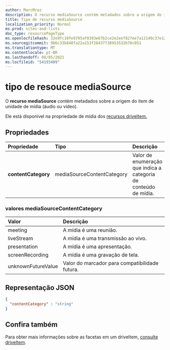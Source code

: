 ```yaml
---
author: MarcMroz
description: O recurso mediaSource contém metadados sobre a origem do item de unidade de mídia (áudio ou vídeo).
title: Tipo de recurso mediaSource
localization_priority: Normal
ms.prod: sites-and-lists
doc_type: resourcePageType
ms.openlocfilehash: 32e9fc10fe9795af0393e67b2ce2e2eef827ee7a12140c37e129180589bbe359
ms.sourcegitcommit: 986c33b848fa22a153f28437738953532b78c051
ms.translationtype: MT
ms.contentlocale: pt-BR
ms.lasthandoff: 08/05/2021
ms.locfileid: "54193409"
---
```

# <a name="mediasource-resouce-type"></a>tipo de resouce mediaSource

O **recurso mediaSource** contém metadados sobre a origem do item de unidade de mídia (áudio ou vídeo).

Ele está disponível na propriedade de mídia dos [recursos driveItem.][item-resource]

## <a name="properties"></a>Propriedades

| Propriedade                 | Tipo                       | Descrição                                                                                      |
| :----------------------- | :------------------------  | :----------------------------------------------------------------------------------------------- |
| **contentCategory**      | mediaSourceContentCategory | Valor de enumeração que indica a categoria de conteúdo de mídia.                                     |

### <a name="mediasourcecontentcategory-values"></a>valores mediaSourceContentCategory

| Valor               | Descrição                                         |
|:------------------- |:----------------------------------------------------|
| meeting             | A mídia é uma reunião.                             |
| liveStream          | A mídia é uma transmissão ao vivo.                         |
| presentation        | A mídia é uma apresentação.                        |
| screenRecording     | A mídia é uma gravação de tela.                    |
| unknownFutureValue  | Valor do marcador para compatibilidade futura.              |

## <a name="json-representation"></a>Representação JSON

<!-- {
  "blockType": "resource",
  "optionalProperties": [
    "contentCategory"
  ],
  "@odata.type": "microsoft.graph.mediaSource"
}-->

```json
{
  "contentCategory" : "string"
}
```

## <a name="see-also"></a>Confira também

Para obter mais informações sobre as facetas em um driveItem, [consulte driveItem](driveitem.md).

[item-resource]: ../resources/driveitem.md

<!-- {
  "type": "#page.annotation",
  "description": "The mediaSource facet provides information about drive item source.",
  "keywords": "mediaSource,client,media info,onedrive",
  "section": "documentation",
  "tocPath&quot;: &quot;Facets/MediaSource"
} -->
